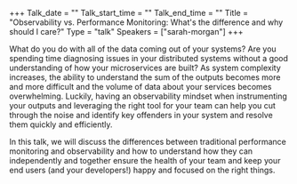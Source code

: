 +++
Talk_date = ""
Talk_start_time = ""
Talk_end_time = ""
Title = "Observability vs. Performance Monitoring: What's the difference and why should I care?"
Type = "talk"
Speakers = ["sarah-morgan"]
+++

What do you do with all of the data coming out of your systems? Are you spending time diagnosing issues in your distributed systems without a good understanding of how your microservices are built? As system complexity increases, the ability to understand the sum of the outputs becomes more and more difficult and the volume of data about your services becomes overwhelming. Luckily, having an observability mindset when instrumenting your outputs and leveraging the right tool for your team can help you cut through the noise and identify key offenders in your system and resolve them quickly and efficiently.

In this talk, we will discuss the differences between traditional performance monitoring and observability and how to understand how they can independently and together ensure the health of your team and keep your end users (and your developers!) happy and focused on the right things.